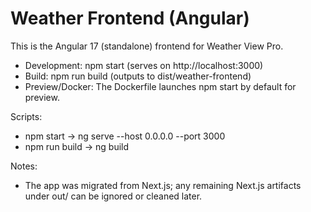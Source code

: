 # Weather Frontend (Angular)

This is the Angular 17 (standalone) frontend for Weather View Pro.

- Development: npm start (serves on http://localhost:3000)
- Build: npm run build (outputs to dist/weather-frontend)
- Preview/Docker: The Dockerfile launches npm start by default for preview.

Scripts:
- npm start -> ng serve --host 0.0.0.0 --port 3000
- npm run build -> ng build

Notes:
- The app was migrated from Next.js; any remaining Next.js artifacts under out/ can be ignored or cleaned later.
